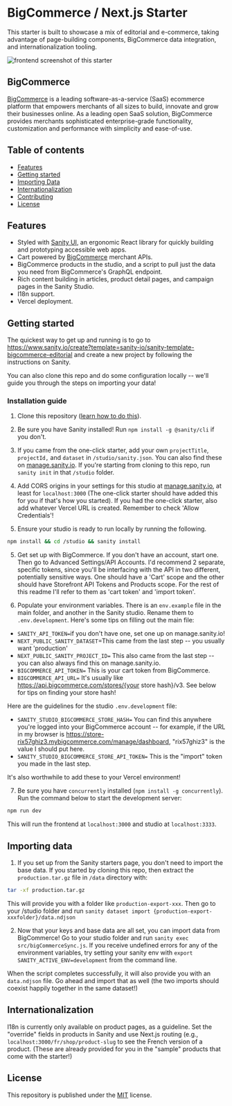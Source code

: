 # BigCommerce / Next.js Starter

This starter is built to showcase a mix of editorial and e-commerce, taking advantage of page-building components, BigCommerce data integration, and internationalization tooling.

![frontend screenshot of this starter](https://github.com/sanity-io/sanity-template-bigcommerce-editorial/blob/main/assets/frontend.png)

## BigCommerce

[BigCommerce](https://bigcommerce.com) is a leading software-as-a-service (SaaS) ecommerce platform that empowers merchants of all sizes to build, innovate and grow their businesses online. As a leading open SaaS solution, BigCommerce provides merchants sophisticated enterprise-grade functionality, customization and performance with simplicity and ease-of-use.

## Table of contents

- [Features](#features)
- [Getting started](#getting-started)
- [Importing Data](#importing-data)
- [Internationalization](#internationalization)
- [Contributing](#contributing)
- [License](#license) 

## Features

- Styled with [Sanity UI](https://sanity.io/ui), an ergonomic React library for quickly building and prototyping accessible web apps.
- Cart powered by [BigCommerce](https://bigcommerce.com) merchant APIs.
- BigCommerce products in the studio, and a script to pull just the data you need from BigCommerce's GraphQL endpoint.
- Rich content building in articles, product detail pages, and campaign pages in the Sanity Studio.
- I18n support.
- Vercel deployment.

## Getting started

The quickest way to get up and running is to go to https://www.sanity.io/create?template=sanity-io/sanity-template-bigcommerce-editorial and create a new project by following the instructions on Sanity.

You can also clone this repo and do some configuration locally -- we'll guide you through the steps on importing your data!

### Installation guide

1. Clone this repository ([learn how to do this](https://docs.github.com/en/github/creating-cloning-and-archiving-repositories/cloning-a-repository)).

2. Be sure you have Sanity installed! Run `npm install -g @sanity/cli` if you don't.

3. If you came from the one-click starter, add your own `projectTitle`, `projectId,` and `dataset` in `/studio/sanity.json`. You can also find these on [manage.sanity.io](https://manage.sanity.io). If you're starting from cloning to this repo, run `sanity init` in that `/studio` folder.

4. Add CORS origins in your settings for this studio at [manage.sanity.io](https://manage.sanity.io), at least for `localhost:3000` (The one-click starter should have added this for you if that's how you started). If you had the one-click starter, also add whatever Vercel URL is created. Remember to check 'Allow Credentials'!

5. Ensure your studio is ready to run locally by running the following. 

```bash
npm install && cd /studio && sanity install
```

5. Get set up with BigCommerce. If you don't have an account, start one. Then go to Advanced Settings/API Accounts. I'd recommend 2 separate, specific tokens, since you'll be interfacing with the API in two different, potentially sensitive ways. One should have a 'Cart' scope and the other should have Storefront API Tokens and Products scope. For the rest of this readme I'll refer to them as 'cart token' and 'import token'.

6. Populate your environment variables. There is an `env.example` file in the main folder, and another in the Sanity studio. Rename them to `.env.development`. Here's some tips on filling out the main file:

- `SANITY_API_TOKEN=`if you don't have one, set one up on manage.sanity.io!
- `NEXT_PUBLIC_SANITY_DATASET`=This came from the last step -- you usually want 'production'
- `NEXT_PUBLIC_SANITY_PROJECT_ID=` This also came from the last step -- you can also always find this on manage.sanity.io.
- `BIGCOMMERCE_API_TOKEN=` This is your cart token from BigCommerce.
- `BIGCOMMERCE_API_URL=` It's usually like https://api.bigcommerce.com/stores/{your store hash}/v3. See below for tips on finding your store hash!


Here are the guidelines for the  studio `.env.development` file:

- `SANITY_STUDIO_BIGCOMMERCE_STORE_HASH=` You can find this anywhere you're logged into your BigCommerce account -- for example, if the URL in my browser is https://store-rix57ghiz3.mybigcommerce.com/manage/dashboard, "rix57ghiz3" is the value I should put here.
- `SANITY_STUDIO_BIGCOMMERCE_STORE_API_TOKEN=` This is the "import" token you made in the last step.

It's also worthwhile to add these to your Vercel environment!

7. Be sure you have `concurrently` installed (`npm install -g concurrently`). Run the command below to start the development server:

```bash
npm run dev
```

This will run the frontend at `localhost:3000` and studio at `localhost:3333`.

## Importing data

1. If you set up from the Sanity starters page, you don't need to import the base data. If you started by cloning this repo, then extract the `production.tar.gz` file in `/data` directory with:

```bash
tar -xf production.tar.gz
```

This will provide you with a folder like `production-export-xxx`.  Then go to your /studio folder and run `sanity dataset import {production-export-xxxfolder}/data.ndjson`


2. Now that your keys and base data are all set, you can import data from BigCommerce! Go to your studio folder and run `sanity exec src/bigCommerceSync.js`. If you receive undefined errors for any of the environment variables, try setting your sanity env with `export SANITY_ACTIVE_ENV=development` from the command line.

When the script completes successfully, it will also provide you with an `data.ndjson` file. Go ahead and import that as well (the two imports should coexist happily together in the same dataset!)

## Internationalization

I18n is currently only available on product pages, as a guideline. Set the "override" fields in products in Sanity and use Next.js routing (e.g., `localhost:3000/fr/shop/product-slug` to see the French version of a product. (These are already provided for you in the "sample" products that come with the starter!)

## License

This repository is published under the [MIT](LICENSE) license.

